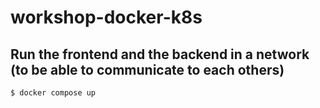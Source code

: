 # workshop-docker-k8s



## Run the frontend and the backend in a network (to be able to communicate to each others)

```
$ docker compose up
```